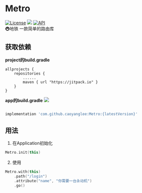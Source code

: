 # Metro
[![License](https://img.shields.io/badge/license-Apache%202-green.svg)](https://www.apache.org/licenses/LICENSE-2.0)
[![](https://jitpack.io/v/caoyanglee/Metro.svg)](https://jitpack.io/#caoyanglee/Metro)
[![API](https://img.shields.io/badge/API-21%2B-brightgreen.svg?style=flat)](https://android-arsenal.com/api?level=21)
<br>
🚇地铁 一款简单的路由库

## 获取依赖

**project的build.gradle**

```
allprojects {
    repositories {
        ......       
        maven { url "https://jitpack.io" } 
    }
}
```
**app的build.gradle**
[![](https://jitpack.io/v/caoyanglee/Metro.svg)](https://jitpack.io/#caoyanglee/Metro)

```gradle

implementation 'com.github.caoyanglee:Metro:{latestVersion}'

```

## 用法
1. 在Application初始化
```kotlin  
Metro.init(this)
```
2. 使用
```kotlin
Metro.with(this)
    .path("/login")
    .attribute("name", "你需要一台永动机")
    .go()
```

